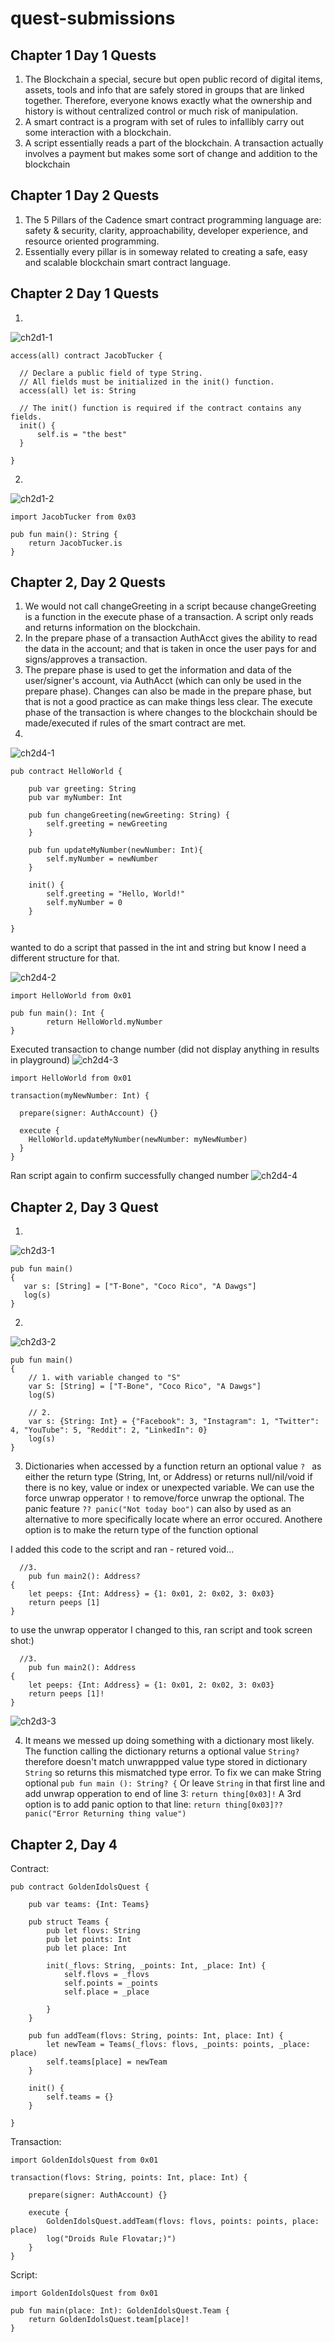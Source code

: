 # quest-submissions

## Chapter 1 Day 1 Quests

1. The Blockchain a special, secure but open public record of digital items, assets, tools and info that are safely stored in groups that are linked together. Therefore,  everyone knows exactly what the ownership and history is without centralized control or much risk of manipulation.
2. A smart contract is a program with set of rules to infallibly carry out some interaction with a blockchain.
3. A script essentially reads a part of the blockchain. A transaction actually involves a payment but makes some sort of change and addition to the blockchain


## Chapter 1 Day 2 Quests

1. The 5 Pillars of the Cadence smart contract programming language are: safety & security, clarity, approachability, developer experience, and resource oriented programming.
2. Essentially every pillar is in someway related to creating a safe, easy and scalable blockchain smart contract language.


## Chapter 2 Day 1 Quests

1.
![ch2d1-1](https://user-images.githubusercontent.com/106959086/172991959-ff9935fd-7c39-46ee-9826-a23eb5493448.jpg)

```cadence
access(all) contract JacobTucker {

  // Declare a public field of type String.
  // All fields must be initialized in the init() function.
  access(all) let is: String

  // The init() function is required if the contract contains any fields.
  init() {
      self.is = "the best"
  }

}
```


2.
![ch2d1-2](https://user-images.githubusercontent.com/106959086/172991977-7d20d824-83fc-437e-8307-28d222a2cd2e.jpg)

```cadence
import JacobTucker from 0x03

pub fun main(): String {
    return JacobTucker.is
}
```

## Chapter 2, Day 2 Quests

1. We would not call changeGreeting in a script because changeGreeting is a function in the execute phase of a transaction. A script only reads and returns information on the blockchain.
2. In the prepare phase of a transaction AuthAcct gives the ability to read the data in the account; and that is taken in once the user pays for and signs/approves a transaction.
3. The prepare phase is used to get the information and data of the user/signer's account, via AuthAcct (which can only be used in the prepare phase). Changes can also be made in the prepare phase, but that is not a good practice as can make things less clear. The execute phase of the transaction is where changes to the blockchain should be made/executed if rules of the smart contract are met. 
4. 
![ch2d4-1](https://user-images.githubusercontent.com/106959086/173254769-bcc16a2d-5167-46f2-91db-4e555b647d3e.jpg)
```cadence
pub contract HelloWorld {

    pub var greeting: String
    pub var myNumber: Int

    pub fun changeGreeting(newGreeting: String) {
        self.greeting = newGreeting
    }
  
    pub fun updateMyNumber(newNumber: Int){
        self.myNumber = newNumber
    }

    init() {
        self.greeting = "Hello, World!"
        self.myNumber = 0
    }

}
```

wanted to do a script that passed in the int and string but know I need a different structure for that.

![ch2d4-2](https://user-images.githubusercontent.com/106959086/173254856-80f6a922-54a4-4012-94ef-5dc6b4824883.jpg)

```cadence
import HelloWorld from 0x01

pub fun main(): Int {
        return HelloWorld.myNumber
}
```
Executed transaction to change number (did not display anything in results in playground)
![ch2d4-3](https://user-images.githubusercontent.com/106959086/173255144-bf506b7d-5261-4390-8725-a0b7c9fe4927.jpg)

```cadence
import HelloWorld from 0x01

transaction(myNewNumber: Int) {

  prepare(signer: AuthAccount) {}

  execute {
    HelloWorld.updateMyNumber(newNumber: myNewNumber)
  }
}
```

Ran script again to confirm successfully changed number
![ch2d4-4](https://user-images.githubusercontent.com/106959086/173255227-e15fa432-730c-4005-9191-224ad0f11262.jpg)


## Chapter 2, Day 3 Quest
 1.
 ![ch2d3-1](https://user-images.githubusercontent.com/106959086/173716273-a88f0a5d-5862-4fbc-b80e-5401a1f1b7e1.jpg)
 
 ```cadence
pub fun main() 
{
    var s: [String] = ["T-Bone", "Coco Rico", "A Dawgs"]
    log(s)
}
 ```
 
 2.
 ![ch2d3-2](https://user-images.githubusercontent.com/106959086/173738308-4983b917-16a6-4e08-b0e8-29e12028d492.jpg)

```cadence
pub fun main() 
{
    // 1. with variable changed to "S"
    var S: [String] = ["T-Bone", "Coco Rico", "A Dawgs"]
    log(S)

    // 2.
    var s: {String: Int} = {"Facebook": 3, "Instagram": 1, "Twitter": 4, "YouTube": 5, "Reddit": 2, "LinkedIn": 0}
    log(s)
}
```

3. Dictionaries when accessed by a function return an optional value ```? ``` as either the return type (String, Int, or Address) or returns null/nil/void if there is no key, value or index or unexpected variable. We can use the force unwrap opperator ```!``` to remove/force unwrap the optional. The panic feature ```?? panic("Not today boo")``` can also by used as an alternative to more specifically locate where an error occured. Anothere option is to make the return type of the function optional

I added this code to the script and ran - retured void...
```cadence
  //3. 
    pub fun main2(): Address?
{ 
    let peeps: {Int: Address} = {1: 0x01, 2: 0x02, 3: 0x03}
    return peeps [1]
}
```
to use the unwrap opperator I changed to this, ran script and took screen shot:)
```cadence
  //3. 
    pub fun main2(): Address 
{ 
    let peeps: {Int: Address} = {1: 0x01, 2: 0x02, 3: 0x03}
    return peeps [1]! 
}
```
![ch2d3-3](https://user-images.githubusercontent.com/106959086/173785677-2495c5c1-b5b5-4d37-8b7c-c1272de75c06.jpg)

4. It means we messed up doing something with a dictionary most likely. The function calling the dictionary returns a optional value ```String?``` therefore doesn't match unwrappped value type stored in dictionary ```String``` so returns this mismatched type error.
   To fix we can make String optional ```pub fun main (): String? {```
   Or leave ```String``` in that first line and add unwrap opperation to end of line 3: ```return thing[0x03]!```
   A 3rd option is to add panic option to that line: ```return thing[0x03]?? panic("Error Returning thing value")```


## Chapter 2, Day 4

Contract: 
```cadence
pub contract GoldenIdolsQuest {

    pub var teams: {Int: Teams}
    
    pub struct Teams {
        pub let flovs: String
        pub let points: Int
        pub let place: Int

        init(_flovs: String, _points: Int, _place: Int) {
            self.flovs = _flovs
            self.points = _points
            self.place = _place
           
        }
    }

    pub fun addTeam(flovs: String, points: Int, place: Int) {
        let newTeam = Teams(_flovs: flovs, _points: points, _place: place)
        self.teams[place] = newTeam
    }

    init() {
        self.teams = {}
    }

}
```

Transaction: 
```cadence
import GoldenIdolsQuest from 0x01

transaction(flovs: String, points: Int, place: Int) {

    prepare(signer: AuthAccount) {}

    execute {
        GoldenIdolsQuest.addTeam(flovs: flovs, points: points, place: place)
        log("Droids Rule Flovatar;)")
    }
}
```

Script:
```cadence
import GoldenIdolsQuest from 0x01

pub fun main(place: Int): GoldenIdolsQuest.Team {
    return GoldenIdolsQuest.team[place]!
}
```
